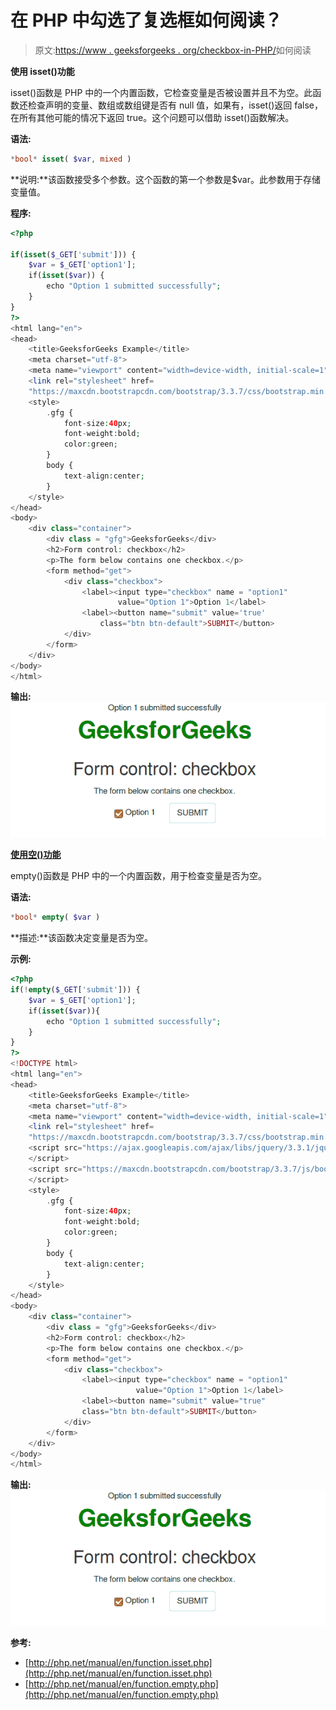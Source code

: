 # 在 PHP 中勾选了复选框如何阅读？

> 原文:[https://www . geeksforgeeks . org/checkbox-in-PHP/](https://www.geeksforgeeks.org/how-to-read-if-a-checkbox-is-checked-in-php/)如何阅读

**使用 isset()功能**

isset()函数是 PHP 中的一个内置函数，它检查变量是否被设置并且不为空。此函数还检查声明的变量、数组或数组键是否有 null 值，如果有，isset()返回 false，在所有其他可能的情况下返回 true。这个问题可以借助 isset()函数解决。

**语法:**

```php
*bool* isset( $var, mixed )
```

**说明:**该函数接受多个参数。这个函数的第一个参数是$var。此参数用于存储变量值。

**程序:**

```php
<?php 

if(isset($_GET['submit'])) {
    $var = $_GET['option1'];
    if(isset($var)) {
        echo "Option 1 submitted successfully";
    }
}
?>
<html lang="en">
<head>
    <title>GeeksforGeeks Example</title>
    <meta charset="utf-8">
    <meta name="viewport" content="width=device-width, initial-scale=1">
    <link rel="stylesheet" href=
    "https://maxcdn.bootstrapcdn.com/bootstrap/3.3.7/css/bootstrap.min.css">
    <style>
        .gfg {
            font-size:40px;
            font-weight:bold;
            color:green;
        }
        body {
            text-align:center;
        }
    </style>
</head>
<body>
    <div class="container">
        <div class = "gfg">GeeksforGeeks</div>
        <h2>Form control: checkbox</h2>
        <p>The form below contains one checkbox.</p>
        <form method="get">
            <div class="checkbox">
                <label><input type="checkbox" name = "option1" 
                        value="Option 1">Option 1</label>
                <label><button name="submit" value='true' 
                    class="btn btn-default">SUBMIT</button>
            </div>
        </form>
    </div>
</body>
</html>
```

**输出:**
![](img/b3140b9dac740bb9416d8ae79d71525d.png)

**[使用空()功能](https://www.geeksforgeeks.org/php-empty-function/)**

empty()函数是 PHP 中的一个内置函数，用于检查变量是否为空。

**语法:**

```php
*bool* empty( $var )
```

**描述:**该函数决定变量是否为空。

**示例:**

```php
<?php
if(!empty($_GET['submit'])) {
    $var = $_GET['option1'];
    if(isset($var)){
        echo "Option 1 submitted successfully";
    }
}
?>
<!DOCTYPE html>
<html lang="en">
<head>
    <title>GeeksforGeeks Example</title>
    <meta charset="utf-8">
    <meta name="viewport" content="width=device-width, initial-scale=1">
    <link rel="stylesheet" href=
    "https://maxcdn.bootstrapcdn.com/bootstrap/3.3.7/css/bootstrap.min.css">
    <script src="https://ajax.googleapis.com/ajax/libs/jquery/3.3.1/jquery.min.js">
    </script>
    <script src="https://maxcdn.bootstrapcdn.com/bootstrap/3.3.7/js/bootstrap.min.js">
    </script>
    <style>
        .gfg {
            font-size:40px;
            font-weight:bold;
            color:green;
        }
        body {
            text-align:center;
        }
    </style>
</head>
<body>
    <div class="container">
        <div class = "gfg">GeeksforGeeks</div>
        <h2>Form control: checkbox</h2>
        <p>The form below contains one checkbox.</p>
        <form method="get">
            <div class="checkbox">
                <label><input type="checkbox" name = "option1" 
                            value="Option 1">Option 1</label>
                <label><button name="submit" value="true"
                class="btn btn-default">SUBMIT</button>
            </div>
        </form>
    </div>
</body>
</html>
```

**输出:**
![](img/b3140b9dac740bb9416d8ae79d71525d.png)

**参考:**

*   [http://php.net/manual/en/function.isset.php](http://php.net/manual/en/function.isset.php)
*   [http://php.net/manual/en/function.empty.php](http://php.net/manual/en/function.empty.php)